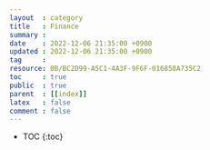 ```yaml
---
layout  : category
title   : Finance
summary : 
date    : 2022-12-06 21:35:00 +0900
updated : 2022-12-06 21:35:00 +0900
tag     : 
resource: 0B/BC2D99-A5C1-4A3F-9F6F-016858A735C2
toc     : true
public  : true
parent  : [[index]]
latex   : false
comment : false
---
```

* TOC
{:toc}